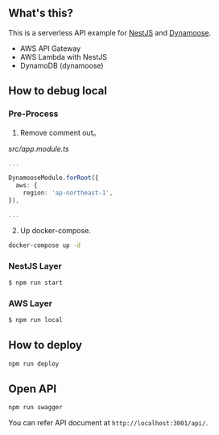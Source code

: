 ## What's this?

This is a serverless API example for [NestJS](https://github.com/nestjs/nest) and [Dynamoose](https://dynamoosejs.com/getting_started/Introduction).

- AWS API Gateway
- AWS Lambda with NestJS
- DynamoDB (dynamoose)

## How to debug local

### Pre-Process

1. Remove comment out。

*src/app.module.ts*
```ts
...

DynamooseModule.forRoot({
  aws: {
    region: 'ap-northeast-1',
}),

...
```

2. Up docker-compose.

```sh
docker-compose up -d
```

### NestJS Layer

```sh
$ npm run start
```

### AWS Layer

```sh
$ npm run local
```

## How to deploy

```sh
npm run deploy
```

## Open API

```sh
npm run swagger
```

You can refer API document at `http://localhost:3001/api/`.